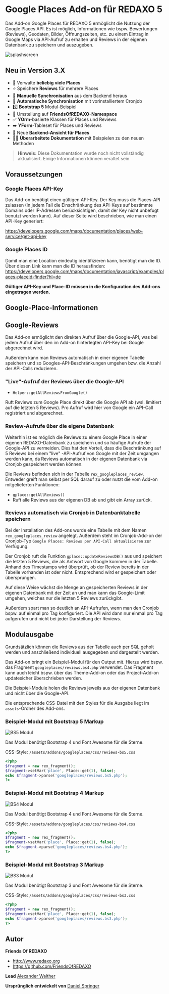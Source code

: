 # Google Places Add-on für REDAXO 5

Das Add-on Google Places für REDAXO 5 ermöglicht die Nutzung der Google Places API. Es ist möglich, Informationen wie bspw. Bewertungen (Reviews), Geodaten, Bilder, Öffnungszeiten, etc. zu einem Eintrag in Google Maps via API-Aufruf zu erhalten und Reviews in der eigenen Datenbank zu speichern und auszugeben.

![splashscreen](https://user-images.githubusercontent.com/16903055/140534021-cd09791c-9dc5-4c11-8f40-d16e72b43cf8.jpg)

## Neu in Version 3.X

* 💯 Verwalte **beliebig viele Places**
* ⭐ Speichere **Reviews** für mehrere Places
* 🔄️ **Manuelle Synchronisation** aus dem Backend heraus
* 🔄️ **Automatische Synchronisation** mit vorinstalliertem Cronjob
* 5️⃣ **Bootstrap 5** Modul-Beispiel
* 🦖 Umstellung auf **FriendsOfREDAXO-Namespace**
* ✅ **YOrm**-basierte Klassen für Places und Reviews
* ➡️ **YForm**-Tableset für Places und Reviews
* 🏪 Neue **Backend-Ansicht für Places**
* 💁🏻 **Überarbeitete Dokumentation** mit Beispielen zu den neuen Methoden

> **Hinweis:** Diese Dokumentation wurde noch nicht vollständig aktualisiert. Einige Informationen können veraltet sein.

## Voraussetzungen

### Google Places API-Key

Das Add-on benötigt einen gültigen API-Key. Der Key muss die Places-API zulassen (In jedem Fall die Einschränkung des API-Keys auf bestimmte Domains oder IP-Adressen berücksichtigen, damit der Key nicht unbefugt benutzt werden kann). Auf dieser Seite wird beschrieben, wie man einen API-Key generiert:

<https://developers.google.com/maps/documentation/places/web-service/get-api-key>

### Google Places ID

Damit man eine Location eindeutig identifizieren kann, benötigt man die ID. Über diesen Link kann man die ID herausfinden: <https://developers.google.com/maps/documentation/javascript/examples/places-placeid-finder?hl=de>

**Gültiger API-Key und Place-ID müssen in die Konfiguration des Add-ons eingetragen werden.**

## Google-Place-Informationen

## Google-Reviews

Das Add-on ermöglicht den direkten Aufruf über die Google-API, was bei jedem Aufruf über den im Add-on hinterlegten API-Key bei Google abgerechnet wird.

Außerdem kann man Reviews automatisch in einer eigenen Tabelle speichern und so Googles-API-Beschränkungen umgehen bzw. die Anzahl der API-Calls reduzieren.

### "Live"-Aufruf der Reviews über die Google-API

* `Helper::getAllReviewsFromGoogle()`

Ruft Reviews zum Google Place direkt über die Google API ab (wsl. limitiert auf die letzten 5 Reviews). Pro Aufruf wird hier von Google ein API-Call registriert und abgerechnet.

### Review-Aufrufe über die eigene Datenbank

Weiterhin ist es möglich die Reviews zu einem Google Place in einer eigenen REDAXO-Datenbank zu speichern und so häufige Aufrufe der Google-API zu vermeiden. Dies hat den Vorteil, dass die Beschränkung auf 5 Reviews bei einem "live" -API-Aufruf von Google mit der Zeit umgangen werden kann, da Reviews automatisch in der eigenen Datenbank via Cronjob gespeichert werden können.

Die Reviews befinden sich in der Tabelle `rex_googleplaces_review`. Entweder greift man selbst per SQL darauf zu oder nutzt die vom Add-on mitgelieferten Funktionen:

* `gplace::getAllReviews()`
* Ruft alle Reviews aus der eigenen DB ab und gibt ein Array zurück.

### Reviews automatisch via Cronjob in Datenbanktabelle speichern

Bei der Installation des Add-ons wurde eine Tabelle mit dem Namen `rex_googleplaces_review` angelegt. Außerdem steht im Cronjob-Add-on der Cronjob-Typ `Google Places: Reviews per API-Call aktualisieren` zur Verfügung.

Der Cronjob ruft die Funktion `gplace::updateReviewsDB()` aus und speichert die letzten 5 Reviews, die als Antwort von Google kommen in der Tabelle. Anhand des Timestamps wird überprüft, ob der Review bereits in der Tabelle vorhanden ist oder nicht. Entsprechend wird er gespeichert oder übersprungen.

Auf diese Weise wächst die Menge an gespeicherten Reviews in der eigenen Datenbank mit der Zeit an und man kann das Google-Limit umgehen, welches nur die letzten 5 Reviews zurückgibt.

Außerdem spart man so deutlich an API-Aufrufen, wenn man den Cronjob bspw. auf einmal pro Tag  konfiguriert. Die API wird dann nur einmal pro Tag aufgerufen und nicht bei jeder Darstellung der Reviews.

## Modulausgabe

Grundsätzlich können die Reviews aus der Tabelle auch per SQL geholt werden und anschließend individuell ausgegeben und dargestellt werden.

Das Add-on bringt ein Beispiel-Modul für den Output mit. Hierzu wird bspw. das Fragment `googleplaces/reviews.bs4.php` verwendet. Das Fragment kann auch leicht bspw. über das Theme-Add-on oder das Project-Add-on updatesicher überschrieben werden.

Die Beispiel-Module holen die Reviews jeweils aus der eigenen Datenbank und nicht über die Google-API.

Die entsprechende CSS-Datei mit den Styles für die Ausgabe liegt im `assets`-Ordner des Add-ons.

### Beispiel-Modul mit Bootstrap 5 Markup

![BS5 Modul](..//assets/addons/googleplaces/img/bsp-modul-bs5.jpg)

Das Modul benötigt Bootstrap 4 und Font Awesome für die Sterne.

CSS-Style: `/assets/addons/googleplaces/css/reviews-bs5.css`

```php
<?php
$fragment = new rex_fragment();
$fragment->setVar('place', Place::get(1), false);
echo $fragment->parse('googleplaces/reviews.bs5.php');
?>
```

### Beispiel-Modul mit Bootstrap 4 Markup

![BS4 Modul](..//assets/addons/googleplaces/img/bsp-modul-bs4.jpg)

Das Modul benötigt Bootstrap 4 und Font Awesome für die Sterne.

CSS-Style: `/assets/addons/googleplaces/css/reviews-bs4.css`

```php
<?php
$fragment = new rex_fragment();
$fragment->setVar('place', Place::get(1), false);
echo $fragment->parse('googleplaces/reviews.bs4.php');
?>
```

### Beispiel-Modul mit Bootstrap 3 Markup

![BS3 Modul](..//assets/addons/googleplaces/img/bsp-modul-bs3.jpg)

Das Modul benötigt Bootstrap 3 und Font Awesome für die Sterne.

CSS-Style: `/assets/addons/googleplaces/css/reviews-bs3.css`

```php
<?php
$fragment = new rex_fragment();
$fragment->setVar('place', Place::get(1), false);
echo $fragment->parse('googleplaces/reviews.bs3.php');
?>
```

## Autor

**Friends Of REDAXO**

* <http://www.redaxo.org>
* <https://github.com/FriendsOfREDAXO>

**Lead**
[Alexander Walther](https://github.com/alxndr-w)

**Ursprünglich entwickelt von**
[Daniel Springer]([https://www.e-recht24.de](https://github.com/danspringer))

